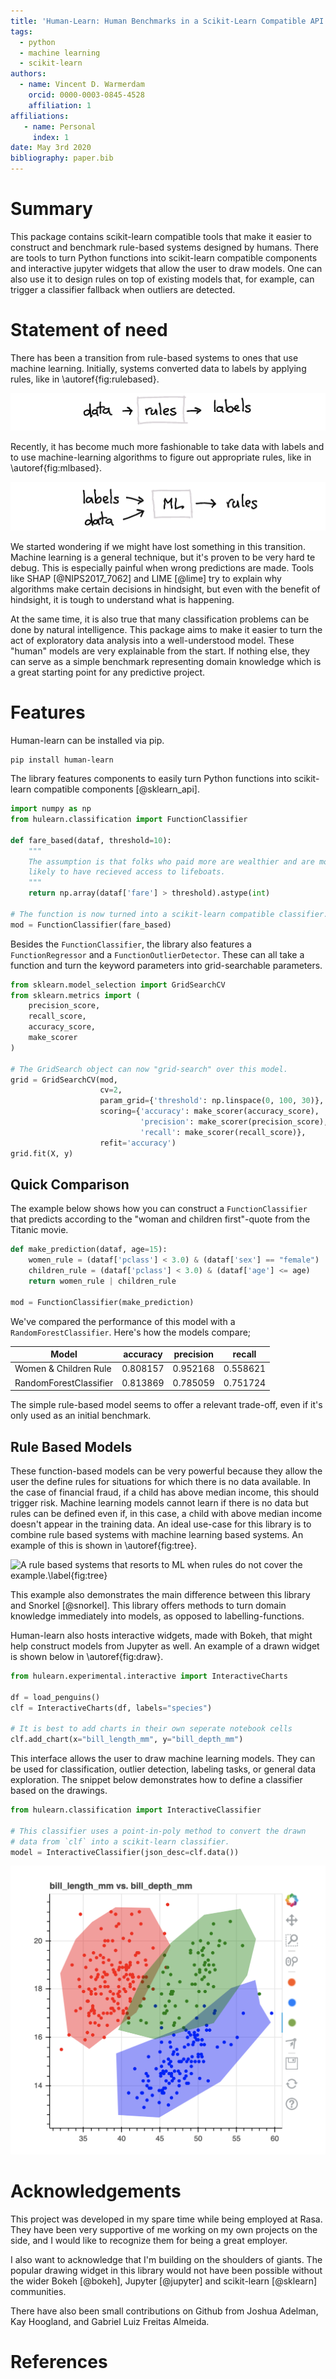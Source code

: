 ```yaml
---
title: 'Human-Learn: Human Benchmarks in a Scikit-Learn Compatible API'
tags:
  - python
  - machine learning
  - scikit-learn
authors:
  - name: Vincent D. Warmerdam
    orcid: 0000-0003-0845-4528
    affiliation: 1
affiliations:
   - name: Personal
     index: 1
date: May 3rd 2020
bibliography: paper.bib
---
```


# Summary

This package contains scikit-learn compatible tools that make it easier to construct and benchmark rule-based systems designed by humans. There are tools to turn Python functions into scikit-learn compatible components and interactive jupyter widgets that allow the user to draw models. One can also use it to design rules on top of existing models that, for example, can trigger a classifier fallback when outliers are detected.

# Statement of need

There has been a transition from rule-based systems to ones that use machine learning. Initially, systems converted data to labels by applying rules, like in \autoref{fig:rulebased}.

![Rule Based Systems.\label{fig:rulebased}](docs/examples/rules.png)

Recently, it has become much more fashionable to take data with labels and to use machine-learning algorithms to figure out appropriate rules, like in \autoref{fig:mlbased}. 

![Machine Learning Based Systems.\label{fig:mlbased}](docs/examples/ml.png)

We started wondering if we might have lost something in this transition. Machine learning is a general technique, but it's proven to be very hard te debug. This is especially painful when wrong predictions are made.  Tools like SHAP [@NIPS2017_7062] and LIME [@lime] try to explain why algorithms make certain decisions in hindsight, but even with the benefit of hindsight, it is tough to understand what is happening. 

At the same time, it is also true that many classification problems can be done by natural intelligence. This package aims to make it easier to turn the act of exploratory data analysis into a well-understood model. These "human" models are very explainable from the start. If nothing else, they can serve as a simple benchmark representing domain knowledge which is a great starting point for any predictive project.

# Features 

Human-learn can be installed via pip. 

```
pip install human-learn
```

The library features components to easily turn Python functions into scikit-learn compatible components [@sklearn_api]. 

```python
import numpy as np
from hulearn.classification import FunctionClassifier

def fare_based(dataf, threshold=10):
    """
    The assumption is that folks who paid more are wealthier and are more
    likely to have recieved access to lifeboats.
    """
    return np.array(dataf['fare'] > threshold).astype(int)

# The function is now turned into a scikit-learn compatible classifier.
mod = FunctionClassifier(fare_based)
```

Besides the `FunctionClassifier`, the library also features a `FunctionRegressor` and a `FunctionOutlierDetector`. These can all take a function and turn the keyword parameters into grid-searchable parameters. 

```python
from sklearn.model_selection import GridSearchCV
from sklearn.metrics import (
    precision_score, 
    recall_score, 
    accuracy_score, 
    make_scorer
)

# The GridSearch object can now "grid-search" over this model.
grid = GridSearchCV(mod,
                    cv=2,
                    param_grid={'threshold': np.linspace(0, 100, 30)},
                    scoring={'accuracy': make_scorer(accuracy_score),
                             'precision': make_scorer(precision_score),
                             'recall': make_scorer(recall_score)},
                    refit='accuracy')
grid.fit(X, y)
```

## Quick Comparison 

The example below shows how you can construct a `FunctionClassifier` that
predicts according to the "woman and children first"-quote from the Titanic
movie.

```python
def make_prediction(dataf, age=15):
    women_rule = (dataf['pclass'] < 3.0) & (dataf['sex'] == "female")
    children_rule = (dataf['pclass'] < 3.0) & (dataf['age'] <= age)
    return women_rule | children_rule

mod = FunctionClassifier(make_prediction)
```

We've compared the performance of this model with a `RandomForestClassifier`.
Here's how the models compare;

|Model                 | accuracy | precision  | recall|
---                    | ---      | ---        | ---
|Women & Children Rule |0.808157	| 0.952168   | 0.558621
|RandomForestClassifier|0.813869	| 0.785059   | 0.751724

The simple rule-based model seems to offer a relevant trade-off, even if
it's only used as an initial benchmark.

## Rule Based Models 

These function-based models can be very powerful because they allow the user the define rules for situations for which there is no data available. In the case of financial fraud, if a child has above median income, this should trigger risk. Machine learning models cannot learn if there is no data but rules can be defined even if, in this case, a child with above median income doesn't appear in the training data. An ideal use-case for this library is to combine rule based systems with machine learning based systems. An example of this is shown in \autoref{fig:tree}. 

![A rule based systems that resorts to ML when rules do not cover the example.\label{fig:tree}](https://koaning.github.io/human-learn/examples/tree.png)

This example also demonstrates the main difference between this library and Snorkel [@snorkel]. This library offers methods to turn domain knowledge immediately into models, as opposed to labelling-functions.

Human-learn also hosts interactive widgets, made with Bokeh, that might help construct models from Jupyter as well. An example of a drawn widget is shown below in \autoref{fig:draw}.

```python
from hulearn.experimental.interactive import InteractiveCharts

df = load_penguins()
clf = InteractiveCharts(df, labels="species")

# It is best to add charts in their own seperate notebook cells
clf.add_chart(x="bill_length_mm", y="bill_depth_mm")
```

This interface allows the user to draw machine learning models. They can be used for classification, outlier detection, labeling tasks, or general data exploration. The snippet below demonstrates how to define a classifier based on the drawings.

```python
from hulearn.classification import InteractiveClassifier

# This classifier uses a point-in-poly method to convert the drawn
# data from `clf` into a scikit-learn classifier. 
model = InteractiveClassifier(json_desc=clf.data())
```

![A screenshot of the drawing widget. \label{fig:draw}](docs/screenshot.png)

# Acknowledgements

This project was developed in my spare time while being employed at Rasa. They have been very supportive of me working on my own projects on the side, and I would like to recognize them for being a great employer.

I also want to acknowledge that I'm building on the shoulders of giants. The popular drawing widget in this library would not have been possible without the wider Bokeh [@bokeh], Jupyter [@jupyter] and scikit-learn [@sklearn] communities.

There have also been small contributions on Github from Joshua Adelman, Kay Hoogland, and Gabriel Luiz Freitas Almeida.

# References
